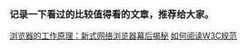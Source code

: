 ### 记录一下看过的比较值得看的文章，推荐给大家。

[浏览器的工作原理：新式网络浏览器幕后揭秘](http://www.html5rocks.com/zh/tutorials/internals/howbrowserswork/)
[如何阅读W3C规范](http://www.chinaw3c.org/how-to-read-spec-gb.html)